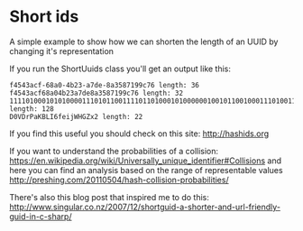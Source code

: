 # Short ids
A simple example to show how we can shorten the length of an UUID by changing it's representation

If you run the ShortUuids class you'll get an output like this:

```
f4543acf-68a0-4b23-a7de-8a3587199c76 length: 36
f4543acf68a04b23a7de8a3587199c76 length: 32
11110100010101000011101011001111011010001010000001001011001000111010011111011110100010100011010110000111000110011001110001110110 length: 128
D0VDrPaKBLI6feijWHGZx2 length: 22
```

If you find this useful you should check on this site: http://hashids.org

If you want to understand the probabilities of a collision: https://en.wikipedia.org/wiki/Universally_unique_identifier#Collisions 
and here you can find an analysis based on the range of representable values 
http://preshing.com/20110504/hash-collision-probabilities/ 

There's also this blog post that inspired me to do this: http://www.singular.co.nz/2007/12/shortguid-a-shorter-and-url-friendly-guid-in-c-sharp/